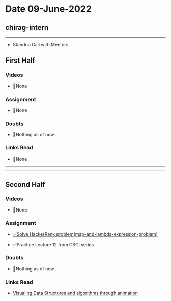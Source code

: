 # Date 09-June-2022

## chirag-intern

<hr>

- Standup Call with Mentors

## First Half

### Videos

- 🚫None

### Assignment

- 🚫None

### Doubts

- 🚫Nothing as of now

### Links Read

- 🚫None

<hr>
<hr>

## Second Half

### Videos

- 🚫None

### Assignment

- [✅Solve HackerRank problem(map-and-lambda-expression-problem)]()

- ✅Practice Lecture 12 from CSCI series

### Doubts

- 🚫Nothing as of now

### Links Read

- [Visualing Data Structures and algorithms through animation](https://visualgo.net/en)
